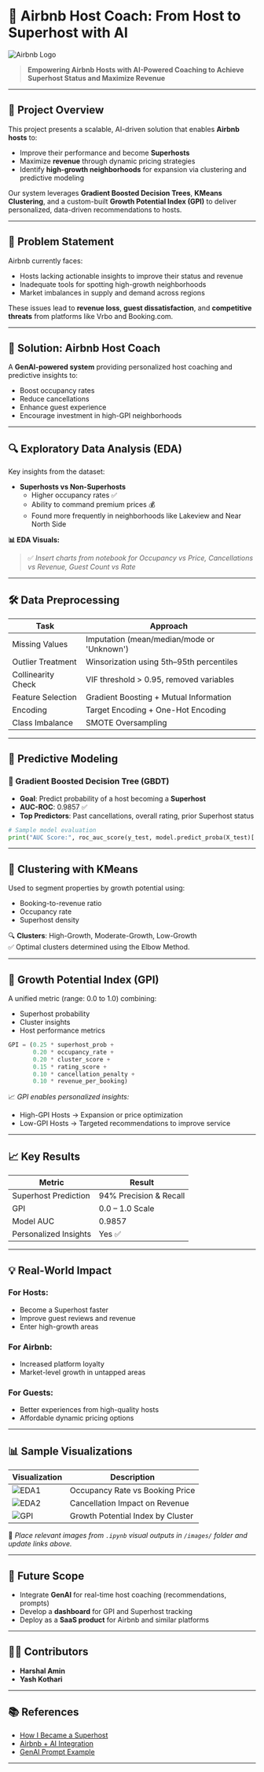 
# 🏡 Airbnb Host Coach: From Host to Superhost with AI

![Airbnb Logo](https://cdn.freebiesupply.com/logos/large/2x/airbnb-2-logo-png-transparent.png) <!-- (or replace with a project-relevant visual) -->

> **Empowering Airbnb Hosts with AI-Powered Coaching to Achieve Superhost Status and Maximize Revenue**

---

## 📌 Project Overview

This project presents a scalable, AI-driven solution that enables **Airbnb hosts** to:
- Improve their performance and become **Superhosts**
- Maximize **revenue** through dynamic pricing strategies
- Identify **high-growth neighborhoods** for expansion via clustering and predictive modeling

Our system leverages **Gradient Boosted Decision Trees**, **KMeans Clustering**, and a custom-built **Growth Potential Index (GPI)** to deliver personalized, data-driven recommendations to hosts.

---

## 🧠 Problem Statement

Airbnb currently faces:
- Hosts lacking actionable insights to improve their status and revenue
- Inadequate tools for spotting high-growth neighborhoods
- Market imbalances in supply and demand across regions

These issues lead to **revenue loss**, **guest dissatisfaction**, and **competitive threats** from platforms like Vrbo and Booking.com.

---

## 🎯 Solution: Airbnb Host Coach

A **GenAI-powered system** providing personalized host coaching and predictive insights to:
- Boost occupancy rates
- Reduce cancellations
- Enhance guest experience
- Encourage investment in high-GPI neighborhoods

---

## 🔍 Exploratory Data Analysis (EDA)

Key insights from the dataset:

- **Superhosts vs Non-Superhosts**
  - Higher occupancy rates ✅
  - Ability to command premium prices 💰
  - Found more frequently in neighborhoods like Lakeview and Near North Side

**📊 EDA Visuals:**
> ✅ _Insert charts from notebook for Occupancy vs Price, Cancellations vs Revenue, Guest Count vs Rate_

---

## 🛠️ Data Preprocessing

| Task                  | Approach |
|-----------------------|----------|
| Missing Values        | Imputation (mean/median/mode or 'Unknown') |
| Outlier Treatment     | Winsorization using 5th–95th percentiles |
| Collinearity Check    | VIF threshold > 0.95, removed variables |
| Feature Selection     | Gradient Boosting + Mutual Information |
| Encoding              | Target Encoding + One-Hot Encoding |
| Class Imbalance       | SMOTE Oversampling |

---

## 🔮 Predictive Modeling

### 🎯 Gradient Boosted Decision Tree (GBDT)

- **Goal**: Predict probability of a host becoming a **Superhost**
- **AUC-ROC**: 0.9857 ✅
- **Top Predictors**: Past cancellations, overall rating, prior Superhost status

```python
# Sample model evaluation
print("AUC Score:", roc_auc_score(y_test, model.predict_proba(X_test)[:,1]))
```

---

## 🧭 Clustering with KMeans

Used to segment properties by growth potential using:
- Booking-to-revenue ratio
- Occupancy rate
- Superhost density

🔍 **Clusters**: High-Growth, Moderate-Growth, Low-Growth  
✅ Optimal clusters determined using the Elbow Method.

---

## 🌱 Growth Potential Index (GPI)

A unified metric (range: 0.0 to 1.0) combining:
- Superhost probability
- Cluster insights
- Host performance metrics

```python
GPI = (0.25 * superhost_prob +
       0.20 * occupancy_rate +
       0.20 * cluster_score +
       0.15 * rating_score +
       0.10 * cancellation_penalty +
       0.10 * revenue_per_booking)
```

📈 _GPI enables personalized insights:_
- High-GPI Hosts → Expansion or price optimization
- Low-GPI Hosts → Targeted recommendations to improve service

---

## 📈 Key Results

| Metric                 | Result     |
|------------------------|------------|
| Superhost Prediction   | 94% Precision & Recall |
| GPI                    | 0.0 – 1.0 Scale |
| Model AUC              | 0.9857 |
| Personalized Insights  | Yes ✅ |

---

## 💡 Real-World Impact

### For Hosts:
- Become a Superhost faster
- Improve guest reviews and revenue
- Enter high-growth areas

### For Airbnb:
- Increased platform loyalty
- Market-level growth in untapped areas

### For Guests:
- Better experiences from high-quality hosts
- Affordable dynamic pricing options

---

## 📊 Sample Visualizations

| Visualization | Description |
|---------------|-------------|
| ![EDA1](images/occupancy_vs_price.png) | Occupancy Rate vs Booking Price |
| ![EDA2](images/cancellations_vs_revenue.png) | Cancellation Impact on Revenue |
| ![GPI](images/gpi_clusters.png) | Growth Potential Index by Cluster |

📁 _Place relevant images from `.ipynb` visual outputs in `/images/` folder and update links above._

---

## 🚀 Future Scope

- Integrate **GenAI** for real-time host coaching (recommendations, prompts)
- Develop a **dashboard** for GPI and Superhost tracking
- Deploy as a **SaaS product** for Airbnb and similar platforms

---

## 👨‍💻 Contributors

- **Harshal Amin**  
- **Yash Kothari**

---

## 📚 References

- [How I Became a Superhost](https://simplyvinita.medium.com/how-i-built-a-profitable-airbnb-business-from-new-host-to-superhost-a4bb3594d3f2)
- [Airbnb + AI Integration](https://techcrunch.com/2024/02/13/airbnb-plans-to-use-ai-including-its-gameplanner-acquisition-to-create-the-ultimate-concierge/)
- [GenAI Prompt Example](https://chatgpt.com/c/674102a9-ecf8-800b-be34-fca212b67838)

---
